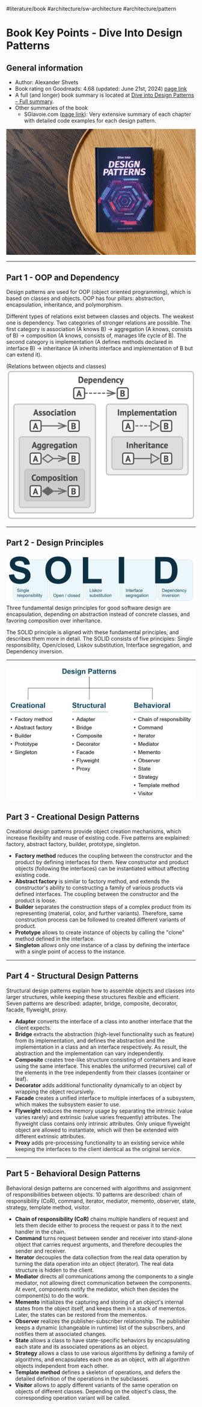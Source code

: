#literature/book #architecture/sw-architecture #architecture/pattern 

# Book Key Points - Dive Into Design Patterns

## General information
- Author: Alexander Shvets
- Book rating on Goodreads: 4.68 (updated: June 21st, 2024) [page link](https://www.goodreads.com/book/show/43125355-dive-into-design-patterns)
- A full (and longer) book summary is located at [Dive into Design Patterns – Full summary](<Dive into Design Patterns – full summary.md>).
- Other summaries of the book
    + SGlavoie.com ([page link](https://www.sglavoie.com/posts/2024/03/09/book-summary-dive-into-design-patterns/)): Very extensive summary of each chapter with detailed code examples for each design pattern. 

![Dive Into Design Patterns](<assets/Dive Into Design Patterns - cover image.jpg>)

---

## Part 1 - OOP and Dependency
Design patterns are used for OOP (object oriented programming), which is based on classes and objects. OOP has four pillars: abstraction, encapsulation, inheritance, and polymorphism. 

Different types of relations exist between classes and objects. The weakest one is dependency. Two categories of stronger relations are possible. The first category is association (A knows B) → aggregation (A knows, consists of B) → composition (A knows, consists of, manages life cycle of B). The second category is implementation (A defines methods declared in interface B) → inheritance (A inherits interface and implementation of B but can extend it). 

(Relations between objects and classes)
![](<assets/Dive Into Design Patterns - OOP relations.png>)

---

## Part 2 - Design Principles

![SOLID principle](<assets/Dive Into Design Patterns - SOLID.JPG>)
Three fundamental design principles for good software design are encapsulation, depending on abstraction instead of concrete classes, and favoring composition over inheritance. 

The SOLID principle is aligned with these fundamental principles, and describes them more in detail. The SOLID consists of five principles: Single responsibility, Open/closed, Liskov substitution, Interface segregation, and Dependency inversion. 


---

![Design pattern categories](<assets/Dive Into Design Patterns - Design pattern categories.JPG>)

## Part 3 - Creational Design Patterns
Creational design patterns provide object creation mechanisms, which increase flexibility and reuse of existing code. Five patterns are explained: factory, abstract factory, builder, prototype, singleton.
- **Factory method** reduces the coupling between the constructor and the product by defining interfaces for them. New constructor and product objects (following the interfaces) can be instantiated without affecting existing code.
- **Abstract factory** is similar to factory method, and extends the constructor's ability to constructing a family of various products via defined interfaces. The coupling between the constructor and the product is loose.
- **Builder** separates the construction steps of a complex product from its representing (material, color, and further variants). Therefore, same construction process can be followed to created different variants of product.
- **Prototype** allows to create instance of objects by calling the "clone" method defined in the interface.
- **Singleton** allows only one instance of a class by defining the interface with a single point of access to the instance.

---

## Part 4 - Structural Design Patterns
Structural design patterns explain how to assemble objects and classes into larger structures, while keeping these structures flexible and efficient. Seven patterns are described: adapter, bridge, composite, decorator, facade, flyweight, proxy.
- **Adapter** converts the interface of a class into another interface that the client expects.
- **Bridge** extracts the abstraction (high-level functionality such as feature) from its implementation, and defines the abstraction and the implementation in a class and an interface respectively. As result, the abstraction and the implementation can vary independently.
- **Composite** creates tree-like structure consisting of containers and leave using the same interface. This enables the uniformed (recursive) call of the elements in the tree independently from their classes (container or leaf).
- **Decorator** adds additional functionality dynamically to an object by wrapping the object recursively.
- **Facade** creates a unified interface to multiple interfaces of a subsystem, which makes the subsystem easier to use.
- **Flyweight** reduces the memory usage by separating the intrinsic (value varies rarely) and extrinsic (value varies frequently) attributes. The flyweight class contains only intrinsic attributes. Only unique flyweight object are allowed to instantiate, which will then be extended with different extrinsic attributes.
- **Proxy** adds pre-processing functionality to an existing service while keeping the interfaces to the client identical as the original service.

---

## Part 5 - Behavioral Design Patterns
Behavioral design patterns are concerned with algorithms and assignment of responsibilities between objects. 10 patterns are described: chain of responsibility (CoR), command, iterator, mediator, memento, observer, state, strategy, template method, visitor.
- **Chain of responsibility (CoR)** chains multiple handlers of request and lets them decide either to process the request or pass it to the next handler in the chain.
- **Command** turns request between sender and receiver into stand-alone object that carries request arguments, and therefore decouples the sender and receiver.
- **Iterator** decouples the data collection from the real data operation by turning the data operation into an object (iterator). The real data structure is hidden to the client.
- **Mediator** directs all communications among the components to a single mediator, not allowing direct communication between the components. At event, components notify the mediator, which then decides the component(s) to do the work.
- **Memento** initializes the capturing and storing of an object's internal states from the object itself, and keeps them in a stack of mementos. Later, the states can be restored from the mementos.
- **Observer** realizes the publisher-subscriber relationship. The publisher keeps a dynamic (changeable in runtime) list of the subscribers, and notifies them at associated changes.
- **State** allows a class to have state-specific behaviors by encapsulating each state and its associated operations as an object. 
- **Strategy** allows a class to use various algorithms by defining a family of algorithms, and encapsulates each one as an object, with all algorithm objects independent from each other.
- **Template method** defines a skeleton of operations, and defers the detailed definition of the operations in the subclasses.
- **Visitor** allows to apply different variants of the same operation on objects of different classes. Depending on the object's class, the corresponding operation variant will be called.
